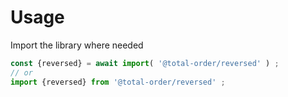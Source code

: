 # Usage

Import the library where needed
```js
const {reversed} = await import( '@total-order/reversed' ) ;
// or
import {reversed} from '@total-order/reversed' ;
```
